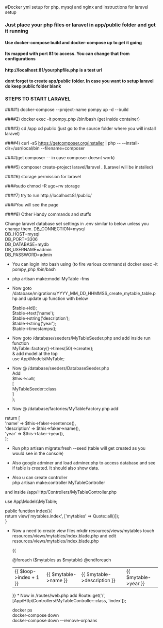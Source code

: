 #Docker yml setup for php, mysql and nginx and instructions for laravel setup
### Just place your php files or laravel in app/public folder and get it running
#### Use docker-compose build and docker-compose up to get it going
#### Its mapped with port 81 to access. You can change that from configurations
#### http://localhost:81/yourphpfile.php is a test url
#### dont forget to create app/public  folder. In case you want to setup laravel do keep public folder blank
 

### STEPS TO START LARAVEL

####1) docker-compose --project-name pompy up -d --build

####2) docker  exec -it pompy_php /bin/bash (get inside container)

####3) cd /app cd public (just go to the source folder where you will install laravel)

####4) curl -sS https://getcomposer.org/installer | php -- --install-dir=/usr/local/bin --filename=composer

####(get composer -- in case composer doesnt work)

####5) composer create-project laravel/laravel . (Laravel will be installed)

####6) storage  permission for laravel

####sudo chmod -R ugo+rw storage

####7) try to run http://localhost:81/public/  

####You will see the page

####8) Other Handy commands and stuffs


Change laravel database set settings in .env similar to below unless you change them.
DB_CONNECTION=mysql  
DB_HOST=mysql  
DB_PORT=3306  
DB_DATABASE=mydb  
DB_USERNAME=admin  
DB_PASSWORD=admin  


* You can login into bash using (to fire various commands)
docker  exec -it pompy_php /bin/bash

* php artisan make:model MyTable -fms

* Now goto /database/migrations/YYYY_MM_DD_HHMMSS_create_mytable_table.php and update up function with below

  $table->id();  
  $table->text('name');  
  $table->string('description');  
  $table->string('year');  
  $table->timestamps();  

*  Now goto /database/seeders/MyTableSeeder.php and add inside run function  
  MyTable::factory()->times(50)->create();    
& add model at the top    
 use App\Models\MyTable;  


* Now @ /database/seeders/DatabaseSeeder.php  
Add  
$this->call(  
            [  
                MyTableSeeder::class  
            ]  
        );   
  
* Now @ /database/factories/MyTableFactory.php add  
  
return [  
            'name' => $this->faker->sentence(),  
            'description' => $this->faker->name(),  
            'year' => $this->faker->year(),  
        ];  
  
* Run php artisan migrate:fresh --seed
(table will get created as you would see in the console)

* Also google adminer and load adminer.php to access database and see if table is created. It should also show data.

* Also u can create controller  
php artisan make:controller MyTableController  
  
and inside /app/Http/Controllers/MyTableController.php  
  
use App\Models\MyTable;    
  
public function index(){  
        return view('mytables.index', ['mytables' => Quote::all()]);  
    }  
  
* Now u need to create view files
mkdir resources/views/mytables
touch resources/views/mytables/index.blade.php
and edit
resources/views/mytables/index.blade.php

  {{
  <table>  
  @foreach ($mytables as $mytable)  
            <tr>  
                <td>{{ $loop->index + 1 }}</td>  
                <td>{{ $mytable->name }}</td>  
                <td>{{ $mytable->description }}</td>  
                <td>{{ $mytable->year }}</td>  
            </tr>  
        @endforeach  
	  	
</table>  
}}
* Now in /routes/web.php  
add  
Route::get('/', [App\Http\Controllers\MyTableController::class, 'index']);  



docker ps  
docker-compose down  
docker-compose down --remove-orphans  

